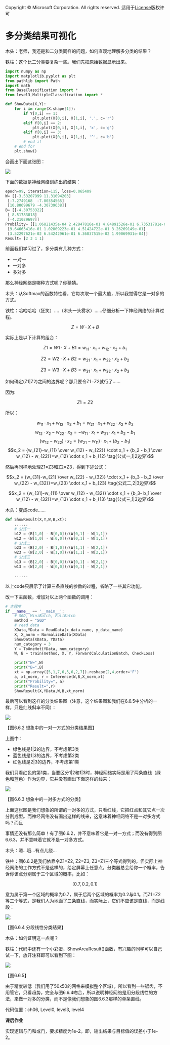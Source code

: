 Copyright © Microsoft Corporation. All rights reserved.
  适用于[License](https://github.com/Microsoft/ai-edu/blob/master/LICENSE.md)版权许可
  
# 多分类结果可视化

木头：老师，我还是和二分类同样的问题，如何直观地理解多分类的结果？

铁柱：这个比二分类要复杂一些。我们先把原始数据显示出来。

```Python
import numpy as np
import matplotlib.pyplot as plt
from pathlib import Path
import math
from BaseClassification import *
from level3_MultipleClassification import *

def ShowData(X,Y):
    for i in range(X.shape[1]):
        if Y[0,i] == 1:
            plt.plot(X[0,i], X[1,i], '.', c='r')
        elif Y[0,i] == 2:
            plt.plot(X[0,i], X[1,i], 'x', c='g')
        elif Y[0,i] == 3:
            plt.plot(X[0,i], X[1,i], '^', c='b')
        # end if
    # end for
    plt.show()
```

会画出下面这张图：

<img src=".\Images\6\MultipleClassifierData.png">


下面的数据是神经网络训练出的结果：

```Python
epoch=99, iteration=115, loss=0.065409
W= [[-3.53207999 11.31094203]
 [-7.2749168  -7.00354565]
 [10.80699679 -4.30739638]]
B= [[-4.30753322]
 [ 8.51783018]
 [-4.21029697]]
Probility= [[1.06821435e-04 2.42947816e-01 4.84891526e-01 6.73531781e-01]
 [9.64663416e-01 1.02809223e-01 4.51424722e-01 3.26269149e-01]
 [3.52297621e-02 6.54242961e-01 6.36837515e-02 1.99069931e-04]]
Result= [2 3 1 1]
```

前面我们学习过了，多分类有几种方式：
- 一对一
- 一对多
- 多对多

那么神经网络是哪种方式呢？你猜猜。

木头：从Softmax的函数特性看，它每次取一个最大值，所以我觉得它是一对多的方式。

铁柱：哈哈哈哈（狂笑）....（木头一头雾水）......仔细分析一下神经网络的计算过程。

$$Z = W \cdot X+B$$

实际上是以下计算的组合：

$$Z1 = W1 \cdot X + B1=w_{11} \cdot x_1 + w_{12} \cdot x_2 + b_1$$

$$Z2 = W2 \cdot X + B2=w_{21} \cdot x_1 + w_{22} \cdot x_2 + b_2 $$

$$Z3 = W3 \cdot X + B3=w_{31} \cdot x_1 + w_{32} \cdot x_2 + b_3$$

如何确定(Z1|Z2)之间的边界呢？那只要令Z1=Z2就行了......

因为:

$$Z1=Z2$$

所以：

$$w_{11} \cdot x_1 + w_{12} \cdot x_2 + b_1 = w_{21} \cdot x_1 + w_{22} \cdot x_2 + b_2 $$
$$w_{12} \cdot x_2 - w_{22} \cdot x_2  = -w_{11} \cdot x_1 + w_{21} \cdot x_1 +  b_2 - b_1$$
$$(w_{12} - w_{22}) \cdot x_2  = (w_{21}-w_{11}) \cdot x_1  +  (b_2 - b_1)$$
$$x_2  = {w_{21}-w_{11} \over w_{12} - w_{22}} \cdot x_1  +  {b_2 - b_1 \over w_{12} - w_{22}}=w_{12} \cdot x_1 + b_{12} \tag{公式一,1|2边界}$$

然后再同样地处理Z1=Z3和Z2=Z3，得到下述公式：

$$x_2 = {w_{31}-w_{21} \over w_{22} - w_{32}} \cdot x_1  +  {b_3 - b_2 \over w_{22} - w_{32}}=w_{23} \cdot x_1 + b_{23} \tag{公式二,2|3边界}$$

$$x_2  = {w_{31}-w_{11} \over w_{12} - w_{32}} \cdot x_1  +  {b_3- b_1 \over w_{12} - w_{32}}=w_{13} \cdot x_1 + b_{13} \tag{公式三,1|3边界}$$

木头：变成code......

```Python
def ShowResult(X,Y,W,B,xt):
    ......
    # 公式一
    b12 = (B[1,0] - B[0,0])/(W[0,1] - W[1,1])
    w12 = (W[1,0] - W[0,0])/(W[0,1] - W[1,1])
    # 公式二
    b23 = (B[2,0] - B[1,0])/(W[1,1] - W[2,1])
    w23 = (W[2,0] - W[1,0])/(W[1,1] - W[2,1])
    # 公式三
    b13 = (B[2,0] - B[0,0])/(W[0,1] - W[2,1])
    w13 = (W[2,0] - W[0,0])/(W[0,1] - W[2,1])

    ......
```
以上code只展示了计算三条直线的参数的过程，省略了一些其它功能。

改一下主函数，增加对以上两个函数的调用：

```Python
# 主程序
if __name__ == '__main__':
    # SGD, MiniBatch, FullBatch
    method = "SGD"
    # read data
    XData,YData = ReadData(x_data_name, y_data_name)
    X, X_norm = NormalizeData(XData)
    ShowData(XData, YData)
    num_category = 3
    Y = ToOneHot(YData, num_category)
    W, B = train(method, X, Y, ForwardCalculationBatch, CheckLoss)

    print("W=",W)
    print("B=",B)
    xt = np.array([5,1,7,6,5,6,2,7]).reshape(2,4,order='F')
    a, xt_norm, r = Inference(W,B,X_norm,xt)
    print("Probility=", a)
    print("Result=",r)
    ShowResult(X,YData,W,B,xt_norm)
```

最后可以看到这样的分类结果图（注意，这个结果图和我们在6.6.5中分析的一样，只是红线斜率不同）：

<img src=".\Images\6\multiple_result.png">

【图6.6.2 想象中的一对一方式的分类结果图】

上图中：
- 绿色线是1|2的边界，不考虑第3类
- 蓝色线是1|3的边界，不考虑第2类
- 红色线是2|3的边界，不考虑第1类

我们只看红色的第1类，当要区分1|2和1|3时，神经网络实际是用了两条直线（绿色和蓝色）作为边界，它并没有画出下面这样的线来：

<img src=".\Images\6\OneVsOthers.png">

【图6.6.3 想象中的一对多方式的分类】

上面这张图是我们想象的所谓的一对多的方式，只看红线，它把红点和其它点一次分割成型。而神经网络没有画出这样的线来，这意味着神经网络不是一对多方式吗？而且

事情还没有那么简单！有了图6.6.2，并不意味着它是一对一方式；而没有得到图6.6.3，并不意味着它就不是一对多方式。

木头：嗯...哦...有点儿绕...

铁柱：图6.6.2是我们依靠令Z1=Z2, Z2=Z3, Z3=Z1三个等式得到的，但实际上神经网络的工作方式不是这样的，给定屏幕上任意点，分类器总会给你一个概率，告诉你该点分别属于三个区域的概率，比如：

$$[0.7,0.2,0.1]$$

意为属于第一个区域的概率为0.7，属于后两个区域的概率为0.2与0.1。而Z1=Z2等三个等式，是我们人为地画了三条直线，而实际上，它们不应该是直线，而是线段：

<img src=".\Images\6\multiple_result_true.png">

【图6.6.4 分段线性分类结果】

木头：如何证明这一点呢？

铁柱：代码中还有一个小彩蛋，ShowAreaResult()函数，有兴趣的同学可以自己试一下，放开注释即可以看到下图：

<img src=".\Images\6\multiple_result_area.png">

【图6.6.5】

由于精度较低（我们用了50x50的网格来模拟整个区域），所以看到一些锯齿，不用管它，只看趋势，完全与图6.6.4吻合，所以说明神经网络是用分段线性的方法，来做一对多的分类，而不是像我们想象的图6.6.3那样的单条直线。

代码位置：ch06, Level0, level3, level4

**课后作业**

实现逻辑与门和或门，要求精度为1e-2。即，输出结果与目标值的误差小于1e-2。
